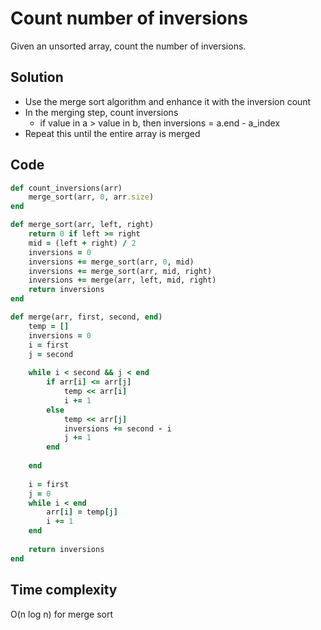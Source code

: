 # Count number of inversions 
Given an unsorted array, count the number of inversions.

## Solution
- Use the merge sort algorithm and enhance it with the inversion count
- In the merging step, count inversions
    - if value in a > value in b, then inversions = a.end - a_index  
- Repeat this until the entire array is merged

## Code
```ruby
def count_inversions(arr)
    merge_sort(arr, 0, arr.size)
end

def merge_sort(arr, left, right)
    return 0 if left >= right
    mid = (left + right) / 2
    inversions = 0
    inversions += merge_sort(arr, 0, mid)
    inversions += merge_sort(arr, mid, right)
    inversions += merge(arr, left, mid, right)
    return inversions
end

def merge(arr, first, second, end)
    temp = []
    inversions = 0 
    i = first
    j = second
    
    while i < second && j < end
        if arr[i] <= arr[j]
            temp << arr[i]
            i += 1
        else
            temp << arr[j]
            inversions += second - i
            j += 1
        end
        
    end
    
    i = first
    j = 0
    while i < end
        arr[i] = temp[j]
        i += 1
    end
    
    return inversions
end
```

## Time complexity
O(n log n) for merge sort